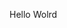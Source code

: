 Hello Wolrd













































































































































































































































































































































































































































































































































































































































































































































































































































































































































































































































































































































































































































































































































































































































































































































































































































































































































































































































































































































































































































































































































































































































































































































































































































































































































































































































































































































































































































































































































































































































































































































































































































































































































































































































































































































































































































































































